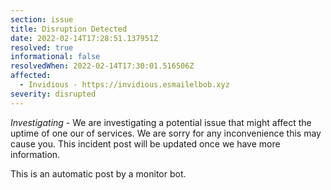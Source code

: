 ```yaml
---
section: issue
title: Disruption Detected
date: 2022-02-14T17:28:51.137951Z
resolved: true
informational: false
resolvedWhen: 2022-02-14T17:30:01.516506Z
affected:
  - Invidious - https://invidious.esmailelbob.xyz
severity: disrupted
---
```

*Investigating* - We are investigating a potential issue that might affect the uptime of one our of services. We are sorry for any inconvenience this may cause you. This incident post will be updated once we have more information.

This is an automatic post by a monitor bot.
        